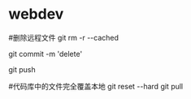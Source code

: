 # webdev

#删除远程文件
git rm -r --cached 

git commit -m 'delete'

git push


#代码库中的文件完全覆盖本地
git reset --hard
git pull